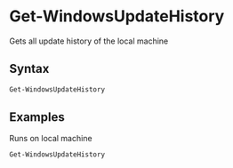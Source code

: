# Get-WindowsUpdateHistory

Gets all update history of the local machine

## Syntax
```powershell
Get-WindowsUpdateHistory
```

## Examples

Runs on local machine
```powershell
Get-WindowsUpdateHistory
```